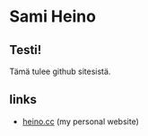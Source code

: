 # Sami Heino

## Testi!

Tämä tulee github sitesistä.


## links

* [heino.cc](https://heino.cc/) (my personal website)
